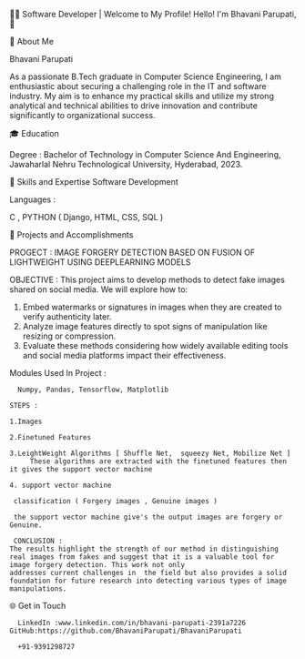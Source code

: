  👨‍💻 Software Developer  | Welcome to My Profile! Hello! I'm Bhavani Parupati, 👋
 
 🧠 About Me
      
  Bhavani Parupati
  
  As a passionate B.Tech graduate in Computer Science Engineering, I am enthusiastic about securing a challenging role in the IT and software industry. My aim is to enhance
  my practical skills and utilize my  strong analytical and technical abilities to drive innovation and contribute significantly to organizational success.

  🎓 Education 

   Degree : Bachelor of Technology in Computer Science And Engineering, Jawaharlal Nehru Technological University, Hyderabad, 2023.

  🌟 Skills and Expertise Software Development
     
   Languages :
   
   C , PYTHON ( Django, HTML, CSS, SQL )
            
  🚀 Projects and Accomplishments

   PROGECT :  IMAGE FORGERY DETECTION BASED ON FUSION OF LIGHTWEIGHT USING DEEPLEARNING MODELS
   
   OBJECTIVE : This project aims to develop methods to detect fake images shared on social media. We will explore how to:
  
   1. Embed watermarks or signatures in images when they are created to verify authenticity later.
   2. Analyze image features directly to spot signs of manipulation like resizing or compression.
   3. Evaluate these methods considering how widely available editing tools and social media platforms impact their effectiveness.

   Modules Used In Project :

      Numpy, Pandas, Tensorflow, Matplotlib

    STEPS :

    1.Images
  
    2.Finetuned Features
  
    3.LeightWeight Algorithms [ Shuffle Net,  squeezy Net, Mobilize Net ]
         These algorithms are extracted with the finetuned features then it gives the support vector machine 

    4. support vector machine 
  
     classification ( Forgery images , Genuine images )
     
     the support vector machine give's the output images are forgery or Genuine.

     CONCLUSION :
    The results highlight the strength of our method in distinguishing real images from fakes and suggest that it is a valuable tool for image forgery detection. This work not only 
    addresses current challenges in  the field but also provides a solid foundation for future research into detecting various types of image manipulations.

🌐 Get in Touch

      LinkedIn :www.linkedin.com/in/bhavani-parupati-2391a7226    GitHub:https://github.com/BhavaniParupati/BhavaniParupati
     
      +91-9391298727


